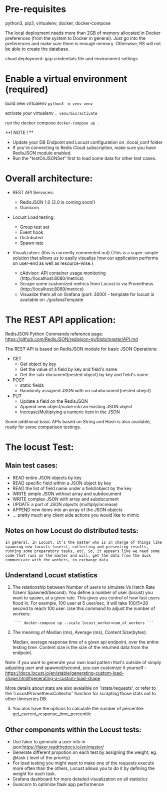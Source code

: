 # Pre-requisites
python3, pip3, virtualenv, docker, docker-compose

The local deployment needs more than 2GB of memory allocated in Docker preferences (from the system to Docker in general).  Just go into the preferences and make sure there is enough memory.  Otherwise, RS will not be able to create the database. 

cloud deployment: gcp credentials file and environment settings

# Enable a virtual environment (required)
build new virtualenv
```python3 -m venv venv```

activate your virtualenv 
```. venv/bin/activate```

run the docker compose
```docker-compose up .```

**! NOTE ! **
- Update your DB Endpoint and Locust configuration on ./local_conf folder
- If you're connecting to Redis Cloud subscription, make sure you have RedisJSON module enabled. 
- Run the "testOnJSONSet" first to load some data for other test cases.


# Overall architecture:
- REST API Servoces:
  - RedisJSON 1.0 (2.0 is coming soon!)
  - Gunicorn

- Locust Load testing:
  - Group test set
  - Event hook
  - Distributed
  - Spawn rate
  
- Visualization: (this is currently commented out)
  (This is a super-simple solution that allows us to easily visualize how our application performs on user-end as well as resource-wise.)
  - cAdvisor: API container usage monitoring (http://localhost:8080/metrics) 
  - Scrape some customized metrics from Locust.io via Prometheus (http://localhost:8089/metrics)
  - Visualize them all on Grafana (port: 3000) - template for locust is available on ./grafanaTemplate

# The REST API application:
RedisJSON Python Commands reference page: https://github.com/RedisJSON/redisjson-py/blob/master/API.md 

The REST API is based on RedisJSON module for basic JSON Operations:
- GET
  - Get object by key 
  - Get the value of a field by key and field's name
  - Get the sub-document(nested object) by key and field's name
- POST
    - static fields 
    - Randomly assigned JSON with no subdocument(nested obejct) 
- PUT
  - Update a field on the RedisJSON 
  - Append new object/value into an existing JSON object
  - Increase/Multiplying a numeric item in the JSON

Some additional basic APIs based on String and Hash is also available, ready for some comparison testings. 

# The locust Test: 

## Main test cases:

- READ entire JSON objects by key
- READ specific field within a JSON object by key
- READ the list of field name under a field/object by the key
- WRITE simple JSON without array and subdocument 
- WRITE complex JSON with array and subdocument 
- UPDATE a part of JSON objects (multiply/increase)
- APPEND new items into an array of the JSON objects 
- ... pretty much any client side actions you would like to mimic 


## Notes on how Locust do distributed tests:
    In general, in Locust, it’s the master who is in charge of things like spawning new locusts (users), collecting and presenting results, running some preparatory tasks, etc. So, it appears like we need some code that runs on the master and will: get the data from the disk communicate with the workers, to exchange data


## Understand Locust statistics
1. The relationship between Number of users to simulate Vs Hatch Rate (Users Spawned/Second): 
   You define a number of user (locust) you want to spawn, at a given rate. This gives you control of how fast users flood in. For exemple, 100 user at 5 user/sec, it will take 100/5=20 second to reach 100 user.
   Use this command to adjust the number of workers:

        ``` docker-compose up --scale locust_worker=num_of_workers ```

2. The meaning of Median (ms), Average (ms), Content Size(bytes):
   
   Median, average response time of a given api endpoint, over the entire testing time. Content size is the size of the returned data from the endpoint.
   
Note: if you want to generate your own load pattern that's outside of simply adjusting user and spawned/second, you can customize it yourself - https://docs.locust.io/en/stable/generating-custom-load-shape.html#generating-a-custom-load-shape 

More details about stats are also avaialble on '/stats/requests', or refer to the 'LocustPrometheusCollector' function for scrapting those stats out to other timeseries DB

3. You alos have the options to calculate the number of percentile: get_current_response_time_percentile 


## Other components within the Locust tests: 
- Use faker to generate a user info in json:https://faker.readthedocs.io/en/master/ 
- Generate different propotion on each test by assigning the weight, eg. @task ( level of the priority)
- For load testing you might want to make one of the requests execute more often than the others, Locust allows you to do it by defining the weight for each task. 
- Grafana dashboard for more detailed visualization on all statistics 
- Gunicorn to optimize flask app performence 
